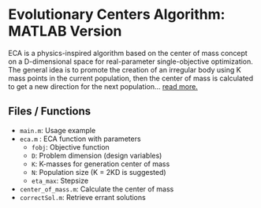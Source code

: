 # Evolutionary Centers Algorithm: MATLAB Version

ECA is a physics-inspired algorithm based on the center of mass concept on 
a D-dimensional space for real-parameter single-objective optimization. The 
general idea is to promote the creation of an irregular body using K mass points
in the current population, then the center of mass is calculated to get a new direction 
for the next population... [read more.](https://www.dropbox.com/s/kqc22ki2edjtt0y/ECA-optimization.pdf)

## Files / Functions

* `main.m`: Usage example
* `eca.m` : ECA function with parameters
	* `fobj`: Objective function
	* `D`: Problem dimension (design variables)
	* `K`: K-masses for generation center of mass
	* `N`: Population size (K = 2KD is suggested)
	* `eta_max`: Stepsize
* `center_of_mass.m`: Calculate the center of mass
* `correctSol.m`: Retrieve errant solutions

